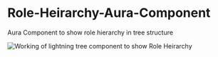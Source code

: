# Role-Heirarchy-Aura-Component
Aura Component to show role hierarchy in tree structure

![Working of lightning tree component to show Role Heirarchy ]("/assets/Role-Heirarchy.gif")
